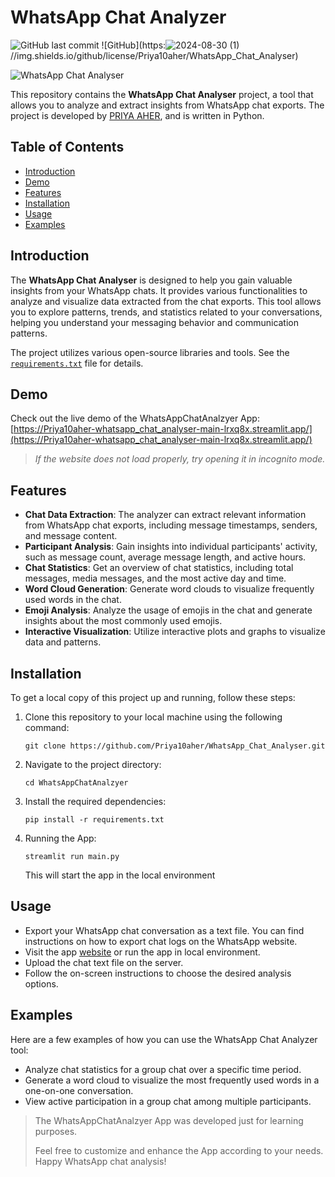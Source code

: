 # WhatsApp Chat Analyzer

![GitHub last commit](https://img.shields.io/github/last-commit/Priya10aher/WhatsApp_Chat_Analyser)
![GitHub](https:![2024-08-30 (1)](https://github.com/user-attachments/assets/00a47f62-b2b1-4d2b-a704-b50b741780f9)
//img.shields.io/github/license/Priya10aher/WhatsApp_Chat_Analyser)

![WhatsApp Chat Analyser](./demo.png)

This repository contains the **WhatsApp Chat Analyser** project, a tool that allows you to analyze and extract insights from WhatsApp chat exports. The project is developed by [PRIYA AHER](https://github.com/Priya10aher), and is written in Python.

## Table of Contents

- [Introduction](#introduction)
- [Demo](#demo)
- [Features](#features)
- [Installation](#installation)
- [Usage](#usage)
- [Examples](#examples)

## Introduction

The **WhatsApp Chat Analyser** is designed to help you gain valuable insights from your WhatsApp chats. It provides various functionalities to analyze and visualize data extracted from the chat exports. This tool allows you to explore patterns, trends, and statistics related to your conversations, helping you understand your messaging behavior and communication patterns.

The project utilizes various open-source libraries and tools. See the [`requirements.txt`](https://github.com/Priya10aher/WhatsApp_Chat_Analyser/blob/main/requirements.txt) file for details.

## Demo

Check out the live demo of the WhatsAppChatAnalzyer App:  [https://Priya10aher-whatsapp_chat_analyser-main-lrxq8x.streamlit.app/](https://Priya10aher-whatsapp_chat_analyser-main-lrxq8x.streamlit.app/)

> *If the website does not load properly, try opening it in incognito mode.*

## Features

- **Chat Data Extraction**: The analyzer can extract relevant information from WhatsApp chat exports, including message timestamps, senders, and message content.
- **Participant Analysis**: Gain insights into individual participants' activity, such as message count, average message length, and active hours.
- **Chat Statistics**: Get an overview of chat statistics, including total messages, media messages, and the most active day and time.
- **Word Cloud Generation**: Generate word clouds to visualize frequently used words in the chat.
- **Emoji Analysis**: Analyze the usage of emojis in the chat and generate insights about the most commonly used emojis.
- **Interactive Visualization**: Utilize interactive plots and graphs to visualize data and patterns.

## Installation

To get a local copy of this project up and running, follow these steps:

1. Clone this repository to your local machine using the following command:

   ```shell
   git clone https://github.com/Priya10aher/WhatsApp_Chat_Analyser.git
   ```
2. Navigate to the project directory:
   ``` shell
   cd WhatsAppChatAnalzyer
   ```
3. Install the required dependencies:
   ``` shell
   pip install -r requirements.txt
   ```
4. Running the App:
   ``` shell
   streamlit run main.py
   ```
   This will start the app in the local environment

## Usage
- Export your WhatsApp chat conversation as a text file. You can find instructions on how to export chat logs on the WhatsApp website.
- Visit the  app [website](https://Priya10aher-whatsapp_chat_analyser-main-lrxq8x.streamlit.app/) or run the app in local environment.
- Upload the chat text file on the server.
- Follow the on-screen instructions to choose the desired analysis options.

## Examples
Here are a few examples of how you can use the WhatsApp Chat Analyzer tool:
- Analyze chat statistics for a group chat over a specific time period.
- Generate a word cloud to visualize the most frequently used words in a one-on-one conversation.
- View active participation in a group chat among multiple participants.

> The WhatsAppChatAnalzyer App was developed just for learning purposes.
> 
> Feel free to customize and enhance the App according to your needs. Happy WhatsApp chat analysis!

